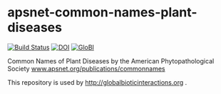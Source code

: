 # apsnet-common-names-plant-diseases
[![Build Status](https://travis-ci.org/globalbioticinteractions/apsnet-common-names-plant-diseases.svg)](https://travis-ci.org/globalbioticinteractions/apsnet-common-names-plant-diseases) [![DOI](https://zenodo.org/badge/64882486.svg)](https://zenodo.org/badge/latestdoi/64882486) [![GloBI](http://api.globalbioticinteractions.org/interaction.svg?accordingTo=globalbioticinteractions/apsnet-common-names-plant-diseases)](http://globalbioticinteractions.org/?accordingTo=globalbioticinteractions/apsnet-common-names-plant-diseases)

Common Names of Plant Diseases by the American Phytopathological Society www.apsnet.org/publications/commonnames

This repository is used by http://globalbioticinteractions.org .
